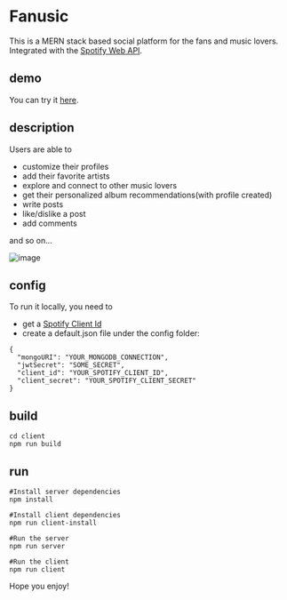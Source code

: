# Fanusic

This is a MERN stack based social platform for the fans and music lovers. Integrated with the [Spotify Web API](https://developer.spotify.com/documentation/web-api/).

## demo

You can try it [here](https://fanusic.herokuapp.com/).

## description

Users are able to

- customize their profiles
- add their favorite artists
- explore and connect to other music lovers
- get their personalized album recommendations(with profile created)
- write posts
- like/dislike a post
- add comments

and so on...

![image](https://s1.ax1x.com/2020/03/15/81WPgK.png)


## config

To run it locally, you need to

- get a [Spotify Client Id](https://developer.spotify.com/dashboard/)
- create a default.json file under the config folder:

```
{
  "mongoURI": "YOUR_MONGODB_CONNECTION",
  "jwtSecret": "SOME_SECRET",
  "client_id": "YOUR_SPOTIFY_CLIENT_ID",
  "client_secret": "YOUR_SPOTIFY_CLIENT_SECRET"
}
```

## build

```
cd client
npm run build
```

## run

```
#Install server dependencies
npm install

#Install client dependencies
npm run client-install

#Run the server
npm run server

#Run the client
npm run client
```

Hope you enjoy!
